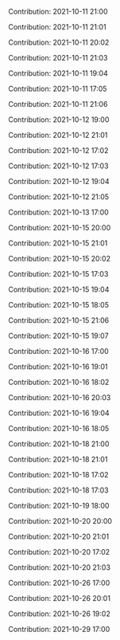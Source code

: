 Contribution: 2021-10-11 21:00

Contribution: 2021-10-11 21:01

Contribution: 2021-10-11 20:02

Contribution: 2021-10-11 21:03

Contribution: 2021-10-11 19:04

Contribution: 2021-10-11 17:05

Contribution: 2021-10-11 21:06

Contribution: 2021-10-12 19:00

Contribution: 2021-10-12 21:01

Contribution: 2021-10-12 17:02

Contribution: 2021-10-12 17:03

Contribution: 2021-10-12 19:04

Contribution: 2021-10-12 21:05

Contribution: 2021-10-13 17:00

Contribution: 2021-10-15 20:00

Contribution: 2021-10-15 21:01

Contribution: 2021-10-15 20:02

Contribution: 2021-10-15 17:03

Contribution: 2021-10-15 19:04

Contribution: 2021-10-15 18:05

Contribution: 2021-10-15 21:06

Contribution: 2021-10-15 19:07

Contribution: 2021-10-16 17:00

Contribution: 2021-10-16 19:01

Contribution: 2021-10-16 18:02

Contribution: 2021-10-16 20:03

Contribution: 2021-10-16 19:04

Contribution: 2021-10-16 18:05

Contribution: 2021-10-18 21:00

Contribution: 2021-10-18 21:01

Contribution: 2021-10-18 17:02

Contribution: 2021-10-18 17:03

Contribution: 2021-10-19 18:00

Contribution: 2021-10-20 20:00

Contribution: 2021-10-20 21:01

Contribution: 2021-10-20 17:02

Contribution: 2021-10-20 21:03

Contribution: 2021-10-26 17:00

Contribution: 2021-10-26 20:01

Contribution: 2021-10-26 19:02

Contribution: 2021-10-29 17:00

